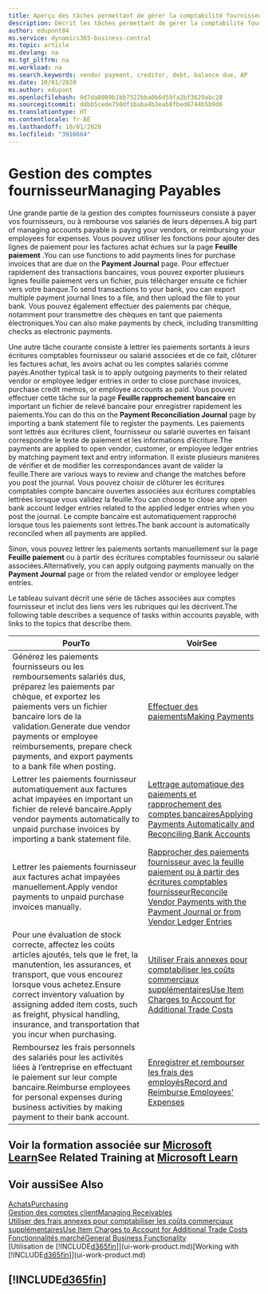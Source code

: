 ```yaml
---
title: Aperçu des tâches permettant de gérer la comptabilité fournisseur| Microsoft Docs
description: Décrit les tâches permettant de gérer la comptabilité fournisseur, par exemple, le paiement des créditeurs ou le lettrage de paiements sortants dans la comptabilité pour clôturer des factures ou des avoirs.
author: edupont04
ms.service: dynamics365-business-central
ms.topic: article
ms.devlang: na
ms.tgt_pltfrm: na
ms.workload: na
ms.search.keywords: vendor payment, creditor, debt, balance due, AP
ms.date: 10/01/2020
ms.author: edupont
ms.openlocfilehash: 9d7da8009b1bb7522bba0b6d59fa2bf3629abc28
ms.sourcegitcommit: ddbb5cede750df1baba4b3eab8fbed6744b5b9d6
ms.translationtype: HT
ms.contentlocale: fr-BE
ms.lasthandoff: 10/01/2020
ms.locfileid: "3916664"
---
```

# <a name="managing-payables"></a><span data-ttu-id="5b9f9-103">Gestion des comptes fournisseur</span><span class="sxs-lookup"><span data-stu-id="5b9f9-103">Managing Payables</span></span>

<span data-ttu-id="5b9f9-104">Une grande partie de la gestion des comptes fournisseurs consiste à payer vos fournisseurs, ou à rembourse vos salariés de leurs dépenses.</span><span class="sxs-lookup"><span data-stu-id="5b9f9-104">A big part of managing accounts payable is paying your vendors, or reimbursing your employees for expenses.</span></span> <span data-ttu-id="5b9f9-105">Vous pouvez utiliser les fonctions pour ajouter des lignes de paiement pour les factures achat échues sur la page **Feuille paiement** .</span><span class="sxs-lookup"><span data-stu-id="5b9f9-105">You can use functions to add payments lines for purchase invoices that are due on the **Payment Journal** page.</span></span> <span data-ttu-id="5b9f9-106">Pour effectuer rapidement des transactions bancaires, vous pouvez exporter plusieurs lignes feuille paiement vers un fichier, puis télécharger ensuite ce fichier vers votre banque.</span><span class="sxs-lookup"><span data-stu-id="5b9f9-106">To send transactions to your bank, you can export multiple payment journal lines to a file, and then upload the file to your bank.</span></span> <span data-ttu-id="5b9f9-107">Vous pouvez également effectuer des paiements par chèque, notamment pour transmettre des chèques en tant que paiements électroniques.</span><span class="sxs-lookup"><span data-stu-id="5b9f9-107">You can also make payments by check, including transmitting checks as electronic payments.</span></span>

<span data-ttu-id="5b9f9-108">Une autre tâche courante consiste à lettrer les paiements sortants à leurs écritures comptables fournisseur ou salarié associées et de ce fait, clôturer les factures achat, les avoirs achat ou les comptes salariés comme payés.</span><span class="sxs-lookup"><span data-stu-id="5b9f9-108">Another typical task is to apply outgoing payments to their related vendor or employee ledger entries in order to close purchase invoices, purchase credit memos, or employee accounts as paid.</span></span> <span data-ttu-id="5b9f9-109">Vous pouvez effectuer cette tâche sur la page **Feuille rapprochement bancaire** en important un fichier de relevé bancaire pour enregistrer rapidement les paiements.</span><span class="sxs-lookup"><span data-stu-id="5b9f9-109">You can do this on the **Payment Reconciliation Journal** page by importing a bank statement file to register the payments.</span></span> <span data-ttu-id="5b9f9-110">Les paiements sont lettrés aux écritures client, fournisseur ou salarié ouvertes en faisant correspondre le texte de paiement et les informations d’écriture.</span><span class="sxs-lookup"><span data-stu-id="5b9f9-110">The payments are applied to open vendor, customer, or employee ledger entries by matching payment text and entry information.</span></span> <span data-ttu-id="5b9f9-111">Il existe plusieurs manières de vérifier et de modifier les correspondances avant de valider la feuille.</span><span class="sxs-lookup"><span data-stu-id="5b9f9-111">There are various ways to review and change the matches before you post the journal.</span></span> <span data-ttu-id="5b9f9-112">Vous pouvez choisir de clôturer les écritures comptables compte bancaire ouvertes associées aux écritures comptables lettrées lorsque vous validez la feuille.</span><span class="sxs-lookup"><span data-stu-id="5b9f9-112">You can choose to close any open bank account ledger entries related to the applied ledger entries when you post the journal.</span></span> <span data-ttu-id="5b9f9-113">Le compte bancaire est automatiquement rapproché lorsque tous les paiements sont lettrés.</span><span class="sxs-lookup"><span data-stu-id="5b9f9-113">The bank account is automatically reconciled when all payments are applied.</span></span>

<span data-ttu-id="5b9f9-114">Sinon, vous pouvez lettrer les paiements sortants manuellement sur la page **Feuille paiement** ou à partir des écritures comptables fournisseur ou salarié associées.</span><span class="sxs-lookup"><span data-stu-id="5b9f9-114">Alternatively, you can apply outgoing payments manually on the **Payment Journal** page or from the related vendor or employee ledger entries.</span></span>

<span data-ttu-id="5b9f9-115">Le tableau suivant décrit une série de tâches associées aux comptes fournisseur et inclut des liens vers les rubriques qui les décrivent.</span><span class="sxs-lookup"><span data-stu-id="5b9f9-115">The following table describes a sequence of tasks within accounts payable, with links to the topics that describe them.</span></span>

| <span data-ttu-id="5b9f9-116">Pour</span><span class="sxs-lookup"><span data-stu-id="5b9f9-116">To</span></span> | <span data-ttu-id="5b9f9-117">Voir</span><span class="sxs-lookup"><span data-stu-id="5b9f9-117">See</span></span> |
| --- | --- |
| <span data-ttu-id="5b9f9-118">Générez les paiements fournisseurs ou les remboursements salariés dus, préparez les paiements par chèque, et exportez les paiements vers un fichier bancaire lors de la validation.</span><span class="sxs-lookup"><span data-stu-id="5b9f9-118">Generate due vendor payments or employee reimbursements, prepare check payments, and export payments to a bank file when posting.</span></span> |[<span data-ttu-id="5b9f9-119">Effectuer des paiements</span><span class="sxs-lookup"><span data-stu-id="5b9f9-119">Making Payments</span></span>](payables-make-payments.md) |
| <span data-ttu-id="5b9f9-120">Lettrer les paiements fournisseur automatiquement aux factures achat impayées en important un fichier de relevé bancaire.</span><span class="sxs-lookup"><span data-stu-id="5b9f9-120">Apply vendor payments automatically to unpaid purchase invoices by importing a bank statement file.</span></span> |[<span data-ttu-id="5b9f9-121">Lettrage automatique des paiements et rapprochement des comptes bancaires</span><span class="sxs-lookup"><span data-stu-id="5b9f9-121">Applying Payments Automatically and Reconciling Bank Accounts</span></span>](receivables-apply-payments-auto-reconcile-bank-accounts.md) |
| <span data-ttu-id="5b9f9-122">Lettrer les paiements fournisseur aux factures achat impayées manuellement.</span><span class="sxs-lookup"><span data-stu-id="5b9f9-122">Apply vendor payments to unpaid purchase invoices manually.</span></span> |[<span data-ttu-id="5b9f9-123">Rapprocher des paiements fournisseur avec la feuille paiement ou à partir des écritures comptables fournisseur</span><span class="sxs-lookup"><span data-stu-id="5b9f9-123">Reconcile Vendor Payments with the Payment Journal or from Vendor Ledger Entries</span></span>](payables-how-apply-purchase-transactions-manually.md) |
|<span data-ttu-id="5b9f9-124">Pour une évaluation de stock correcte, affectez les coûts articles ajoutés, tels que le fret, la manutention, les assurances, et transport, que vous encourez lorsque vous achetez.</span><span class="sxs-lookup"><span data-stu-id="5b9f9-124">Ensure correct inventory valuation by assigning added item costs, such as freight, physical handling, insurance, and transportation that you incur when purchasing.</span></span>|[<span data-ttu-id="5b9f9-125">Utiliser Frais annexes pour comptabiliser les coûts commerciaux supplémentaires</span><span class="sxs-lookup"><span data-stu-id="5b9f9-125">Use Item Charges to Account for Additional Trade Costs</span></span>](payables-how-assign-item-charges.md)|
|<span data-ttu-id="5b9f9-126">Remboursez les frais personnels des salariés pour les activités liées à l’entreprise en effectuant le paiement sur leur compte bancaire.</span><span class="sxs-lookup"><span data-stu-id="5b9f9-126">Reimburse employees for personal expenses during business activities by making payment to their bank account.</span></span>|[<span data-ttu-id="5b9f9-127">Enregistrer et rembourser les frais des employés</span><span class="sxs-lookup"><span data-stu-id="5b9f9-127">Record and Reimburse Employees' Expenses</span></span>](finance-how-record-reimburse-employee-expenses.md)|

## <a name="see-related-training-at-microsoft-learn"></a><span data-ttu-id="5b9f9-128">Voir la formation associée sur [Microsoft Learn](/learn/paths/process-customer-vendor-payments-dynamics-365-business-central/)</span><span class="sxs-lookup"><span data-stu-id="5b9f9-128">See Related Training at [Microsoft Learn](/learn/paths/process-customer-vendor-payments-dynamics-365-business-central/)</span></span>

## <a name="see-also"></a><span data-ttu-id="5b9f9-129">Voir aussi</span><span class="sxs-lookup"><span data-stu-id="5b9f9-129">See Also</span></span>
[<span data-ttu-id="5b9f9-130">Achats</span><span class="sxs-lookup"><span data-stu-id="5b9f9-130">Purchasing</span></span>](purchasing-manage-purchasing.md)  
[<span data-ttu-id="5b9f9-131">Gestion des comptes client</span><span class="sxs-lookup"><span data-stu-id="5b9f9-131">Managing Receivables</span></span>](receivables-manage-receivables.md)  
[<span data-ttu-id="5b9f9-132">Utiliser des frais annexes pour comptabiliser les coûts commerciaux supplémentaires</span><span class="sxs-lookup"><span data-stu-id="5b9f9-132">Use Item Charges to Account for Additional Trade Costs</span></span>](payables-how-assign-item-charges.md)  
[<span data-ttu-id="5b9f9-133">Fonctionnalités marché</span><span class="sxs-lookup"><span data-stu-id="5b9f9-133">General Business Functionality</span></span>](ui-across-business-areas.md)  
<span data-ttu-id="5b9f9-134">[Utilisation de [!INCLUDE[d365fin](includes/d365fin_md.md)]](ui-work-product.md)</span><span class="sxs-lookup"><span data-stu-id="5b9f9-134">[Working with [!INCLUDE[d365fin](includes/d365fin_md.md)]](ui-work-product.md)</span></span>

## [!INCLUDE[d365fin](includes/free_trial_md.md)]  
